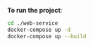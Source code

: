 **To run the project**:
   ```bash
  cd ./web-service
  docker-compose up -d
  docker-compose up --build
